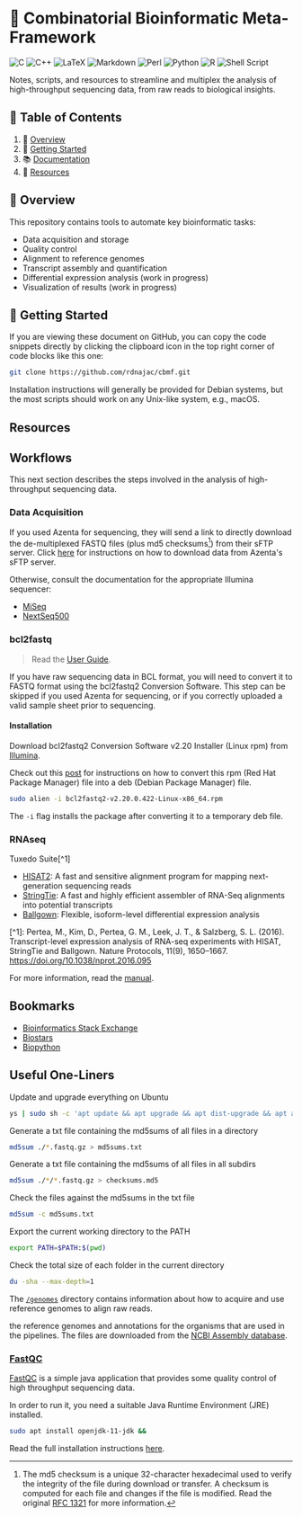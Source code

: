 # 🧬 Combinatorial Bioinformatic Meta-Framework

![C](https://img.shields.io/badge/c-%2300599C.svg?style=for-the-badge&logo=c&logoColor=white)
![C++](https://img.shields.io/badge/c++-%2300599C.svg?style=for-the-badge&logo=c%2B%2B&logoColor=white)
![LaTeX](https://img.shields.io/badge/latex-%23008080.svg?style=for-the-badge&logo=latex&logoColor=white)
![Markdown](https://img.shields.io/badge/markdown-%23000000.svg?style=for-the-badge&logo=markdown&logoColor=white)
![Perl](https://img.shields.io/badge/perl-%2339457E.svg?style=for-the-badge&logo=perl&logoColor=white)
![Python](https://img.shields.io/badge/python-3670A0?style=for-the-badge&logo=python&logoColor=ffdd54)
![R](https://img.shields.io/badge/r-%23276DC3.svg?style=for-the-badge&logo=r&logoColor=white)
![Shell Script](https://img.shields.io/badge/shell_script-%23121011.svg?style=for-the-badge&logo=gnu-bash&logoColor=white)

Notes, scripts, and resources to streamline and multiplex the analysis of
high-throughput sequencing data, from raw reads to biological insights.

## 📖 Table of Contents

1. 🔭 [Overview](#-overview)
2. 🚀 [Getting Started](#-getting-started)
3. 📚 [Documentation](#-documentation)
4. 📑 [Resources](#-resources)

## 🔭 Overview

This repository contains tools to automate key bioinformatic tasks:

- Data acquisition and storage
- Quality control
- Alignment to reference genomes
- Transcript assembly and quantification
- Differential expression analysis (work in progress)
- Visualization of results (work in progress)

## 🚀 Getting Started

If you are viewing these document on GitHub, you can copy the code snippets directly
by clicking the clipboard icon in the top right corner of code blocks like this one:

```sh
git clone https://github.com/rdnajac/cbmf.git
```

Installation instructions will generally be provided for Debian systems,
but the most scripts should work on any Unix-like system, e.g., macOS.

## Resources

## Workflows

This next section describes the steps involved in the analysis
of high-throughput sequencing data.

### Data Acquisition

If you used Azenta for sequencing, they will send a link to directly download
the de-multiplexed FASTQ files (plus md5 checksums[^1]) from their sFTP server.
Click [here](https://3478602.fs1.hubspotusercontent-na1.net/hubfs/3478602/13012-M%26G%200222%20sFTP%20Guide-3.pdf)
for instructions on how to download data from Azenta's sFTP server.

Otherwise, consult the documentation for the appropriate Illumina sequencer:

- [MiSeq](https://support.illumina.com/sequencing/sequencing_instruments/miseq/documentation.html)
- [NextSeq500](https://support.illumina.com/sequencing/sequencing_instruments/nextseq-550/documentation.html)

### bcl2fastq

> Read the [User Guide](https://support.illumina.com/content/dam/illumina-support/documents/documentation/software_documentation/bcl2fastq/bcl2fastq_letterbooklet_15038058brpmi.pdf).

If you have raw sequencing data in BCL format, you will need to convert it to
FASTQ format using the bcl2fastq2 Conversion Software.
This step can be skipped if you used Azenta for sequencing,
or if you correctly uploaded a valid sample sheet prior to sequencing.

#### Installation

Download bcl2fastq2 Conversion Software v2.20 Installer (Linux rpm) from
[Illumina](https://support.illumina.com/sequencing/sequencing_software/bcl2fastq-conversion-software.html).

Check out this [post](https://www.biostars.org/p/266897/) for instructions
on how to convert this rpm (Red Hat Package Manager) file
into a deb (Debian Package Manager) file.

```sh
sudo alien -i bcl2fastq2-v2.20.0.422-Linux-x86_64.rpm
```

The `-i` flag installs the package after converting it to a temporary deb file.

### RNAseq

Tuxedo Suite\[^1\]

- [HISAT2](htts://github.com/DaehwanKimLab/hisat2):
  A fast and sensitive alignment program for mapping next-generation sequencing reads
- [StringTie](https://github.com/gpertea/stringtie):
  A fast and highly efficient assembler of RNA-Seq alignments into potential transcripts
- [Ballgown](https://bioconductor.org/packages/release/bioc/html/ballgown.html):
  Flexible, isoform-level differential expression analysis

\[^1\]: Pertea, M., Kim, D., Pertea, G. M., Leek, J. T., & Salzberg, S. L. (2016). Transcript-level expression analysis of RNA-seq experiments with HISAT, StringTie and Ballgown. Nature Protocols, 11(9), 1650–1667. https://doi.org/10.1038/nprot.2016.095

For more information, read the [manual](https://daehwankimlab.github.io/hisat2/manual/).

## Bookmarks

- [Bioinformatics Stack Exchange](https://bioinformatics.stackexchange.com/)
- [Biostars](https://www.biostars.org/)
- [Biopython](https://biopython.org/)

## Useful One-Liners

Update and upgrade everything on Ubuntu

```sh
ys | sudo sh -c 'apt update && apt upgrade && apt dist-upgrade && apt autoremove && apt autoclean && apt clean'
```

Generate a txt file containing the md5sums of all files in a directory

```sh
md5sum ./*.fastq.gz > md5sums.txt
```

Generate a txt file containing the md5sums of all files in all subdirs

```sh
md5sum ./*/*.fastq.gz > checksums.md5
```

Check the files against the md5sums in the txt file

```sh
md5sum -c md5sums.txt
```

Export the current working directory to the PATH

```sh
export PATH=$PATH:$(pwd)
```

Check the total size of each folder in the current directory

```sh
du -sha --max-depth=1
```

The [`/genomes`](./genomes/README.md) directory contains information about
how to acquire and use reference genomes to align raw reads.

the reference genomes and annotations for the organisms that are used in the pipelines.
The files are downloaded from the [NCBI Assembly database](https://www.ncbi.nlm.nih.gov/assembly).

### [FastQC](https://www.bioinformatics.babraham.ac.uk/projects/fastqc/)

[FastQC](https://github.com/s-andrews/FastQC) is a simple java application
that provides some quality control of high throughput sequencing data.

In order to run it, you need a suitable Java Runtime Environment (JRE) installed.

```sh
sudo apt install openjdk-11-jdk &&
```

Read the full installation instructions [here](https://raw.githubusercontent.com/s-andrews/FastQC/master/INSTALL.txt).

[^1]:
    The md5 checksum is a unique 32-character hexadecimal used to verify the
    integrity of the file during download or transfer. A checksum is computed for
    each file and changes if the file is modified. Read the original
    [RFC 1321](https://www.ietf.org/rfc/rfc1321.txt) for more information.
